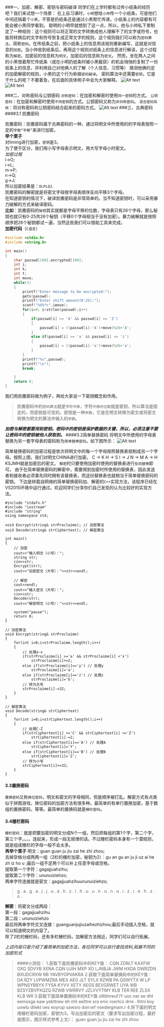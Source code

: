 
###一、加密、解密、密钥与密码破译
同学们在上学时都有过传小纸条的经历吧？我们来试想一个场景：
在上自习课时，`小明`想给`小帅`传一个小纸条，可是他们中间还隔着个`小黑`，不管是扔纸条还是通过小黑帮忙传递，小纸条上的内容都有可能会被小黑同学看到。
聪明的小明早就想到了这一点，所以，他与小帅私下里制定了一种规则：这个规则可以将正常的文字转换成他人理解不了的文字或符号，也能将转换后的文字和符号恢复成正常文字的规则，这个规则我们可以称为`密码算法`，简称`密码`。在传纸条之前，把小纸条上的信息用该规则重新编写，这就是对信息的`加密`。当小帅收到纸条后，再用这个规则对纸条上的信息进行解读，这个过程称为`解密`。加密前的信息称为`明文`，加密后的信息称为`密文`。
然而，坐在两人之间的小黑借着帮忙传纸条（或在小明扔纸条时被小黑截获）的机会悄悄的复制了一份纸条上的信息，并利用自己对他俩人的了解（个人信息、习惯等）
猜测他俩约定的加密解密的规则，小黑的这个行为称做`密码破译`。
密码算法中还需要`密钥`，它是干什么的呢？不要着急，在后面的具体例子中会为大家解释。
![Alt text](./1511164182362.png)
![Alt text](./1511164201893.png)



###二、对称密码与公钥密码
`对称密码`：在加密和解密时使用`同一密钥`的方式。
`公钥密码`：在加密和解密时使用`不同密钥`的方式。公钥密码又称为`非对称密码`。
`混合密码系统`：将对称密码和公钥密码结合起来的密码方式。
![Alt text](./1511164715194.png)
###三、古典密码
####3.1 凯撒密码

凯撒密码：凯撒密码属于古典密码的一种，通过将明文中所使用的的字母表按照一定的`字数“平移”`来进行加密。<br>
**举个栗子**<br>
对liming进行加密，`密钥`是3。<br>
为了便于区分，我们用小写字母表示明文，用大写字母小时密文。<br>
*加密过程*<br>
l->O;<br>
i->L;<br>
m->P;<br>
n->Q;<br>
g->J;<br>
所以加密结果是：`OLPLQJ`.<br>
凯撒密码的解密就是将密文字母按字母表顺序反向平移3个字母。<br>
在知道密钥的情况下，破译凯撒密码是非常简单的。当不知道密钥时，可以采用暴力破解的方式来破译密码。<br>
**比如**：凯撒密码的`秘钥`其实就都是字母平移的位数，字母表只有26个字母，那么秘钥也就只有0-25共26个秘钥（平移0个字母相当于没有加密）。暴力破解就是按照顺序把26个秘钥都试一遍，当然这些我们可以借助工具来完成。<br>
**加密代码**（`C语言`）
```C
#include <stdio.h>
#include <string.h>

int main()
{
    char passwd[100],encrypted[100];
    int i;
    int k;
    int t;
    int move;
    while(1)
    {
        printf("Enter message to be encrypted:");
        gets(passwd);
        printf("Enter shift amount(0-25):");
        scanf("%d%*c",&move);
        for(i=0; i<strlen(passwd);i++)
        {
            if(passwd[i] >= 'A' && passwd[i] <= 'Z')
            {
                passwd[i] = ((passwd[i]-'A')+move)%26+'A';
            }
            else if(passwd[i] >= 'a' && passwd[i] <= 'z')
            {
                passwd[i] = ((passwd[i]-'a')+move)%26+'a';
            }
        }
        printf("%s",passwd);
        printf("\n");
        break;

    }
    return 0;
}
```
我们用凯撒密码做为例子，再给大家说一下密钥概念和作用。
> 凯撒密码中的`密码算法`就是`字符平移`，字符`平移的位数`就是密钥，所以算法是固定的，而密钥是可变的。密钥是一种`参数`，它是在明文转换为密文或将密文转换为明文的算法中输入的`参数`。

***加密与解密都要用到密钥。密码中的密钥是保护数据的关键，所以，必须注意不要让密码中的密钥被他人获取到。***
####3.2简单替换密码
将明文中所使用的字母表替换为另一套字母表的密码称为`简单替换密码`。如下图所示：
![Alt text](./1511169309920.png)

简单替换密码的加密过程是依次将明文中的每一个字母按照替换表规制成另一个字母。按照上图，我们对明文CHINA进行加密。
C → K
H → S
I  → J
N → M
A → H
KSJMH就是加密后的密文。
`解密`时只要使用加密时使用的替换表进行`反向替换`即可。
由于在简单替换密码的解密中，需要用到加密时所使用的替换表，因此发送者和接收者必须事先同时拥有该替换表，而这份替换表也就相当于简单替换密码的密钥。
下边是转载自网络的简单替换密码加、解密的`C++`实现方法，该程序已经在VS2015环境中运行通过。欢迎同学们分享你们自己发现的认为比较好的实现方法。


	#include "stdafx.h"
	#include "iostream"
	#include "string"
	using namespace std;
	
	void Encrypt(string& strProclaime); // 加密算法
	void Decode(string& strCiphertext); // 解密算法
	
	int main()
	{
	    // 加密
	    cout<<"输入明文（小写）：";
	    string str;
	    cin>>str;
	    Encrypt(str);
	    cout<<"加密密文（大写）："<<str<<endl;
	
	    // 解密
	    cout<<endl;
	    cout<<"输入密文（大写）：";
	    cin>>str;
	    Decode(str);
	    cout<<"解密明文（小写）："<<str<<endl;
	
	    system("pause"); 
	    return 0;
	}
	
	// 加密算法
	void Encrypt(string& strProclaime)
	{
	    for(int i=0;i<strProclaime.length();i++)
	    {
	        // 处理a-x
	        if(strProclaime[i] >='a' && strProclaime[i] <'x') 
	            strProclaime[i]+=2;
	        else if(strProclaime[i]=='y') // 处理y
	            strProclaime[i]='a';
	        else if(strProclaime[i]=='z') // 处理z
	            strProclaime[i]='b';
	        // 转为大写
	        strProclaime[i]-=32;
	    }
	}
	
	// 解密算法
	void Decode(string& strCiphertext)
	{
	    for(int i=0;i<strCiphertext.length();i++)
	    {
	        // 处理C-Z
	        if(strCiphertext[i] >='C' && strCiphertext[i] <='Z') 
	            strCiphertext[i]-=2;
	        else if(strCiphertext[i]=='A') // 处理A
	            strCiphertext[i]='Y';
	        else if(strCiphertext[i]=='B') // 处理B
	            strCiphertext[i]='Z';
	        // 转为小写
	        strCiphertext[i]+=32;
	    }
	}
#### 3.3置换密码
`置换密码`又称`换位密码`，明文和密文的字母相同，但是顺序被打乱。解密方式有点类似于拼图游戏，换位密码的加密方法有很多种。最简单的有单行置换加密，基于数组的置换密码，等等。最简单的置换码就是`栅栏密码`。<br>
#### 3.4栅栏密码
`栅栏密码`：就是把要加密的明文分成N个一组，然后把每组的第1个字，第二个字，第三个字。。。。连起来，形成一段无规律的话。不过栅栏密码本身有一个潜规则，就是组成栅栏的字母一般不会太多。<br>
**再举个栗子**
明文：guan guan ju jiu zai he zhi zhou;<br>
去掉空格分成两两一组（2栏的栅栏加密，秘钥为2）：gu an gu an ju ji uz ai he zh iz ho u ;最后一组不足两个可以补上任意字母或空格。<br>
提取第一个字符：gagajjuahzihu;<br>提取第二个字符：ununuiziehzo;<br>两串字符连接就是密文：gagajjuahzihuununuiziehzo;<br>
>g . a . g . a . j . j . u . a . h . z . i . h . u
. u . n . u . n . u . i . z . i . e . h . z . o .    
>

**解密**：将密文分成两段：<br>
第一段：gagajjuahzihu<br>
第二段：ununuiziehzo<br>
最后将两串字符交叉连接：guanguanjujiuzaihezhizhou;最后手动插入空格，就可以知道明文的内容了。<br>
除了2栏的栅栏码，还有多栏栅栏码，加解密方法相近，同学们可以自行拓展。<br>

*上述内容只是介绍了最简单的加密方法，各位同学可以自行查找资料,拓展不同的加密形式*

>####小测验：
1.获取下面凯撒密码中的KEY值：
CQN ZDRLT KAXFW OXG SDVYB XENA CQN UJIH MXP XO LJNBJA JWM HXDA DWRZDN BXUDCRXW RB YAVBYOPVAKRA
2.获取下面简单替换码中的KEY值：
DA RZY LVPWMZRA MEX AEG JLT SYLX RZWB PA QSWYTX W LP WPNSYBBYX FYSA KYVV XETY AEGS BEVGRWET UYA WB BZSYZBVPXQZQ RZWB VWRRVY JZLVVYTMY KLB TER REE ZLSX KLB WR
3.获取下面简单置换码中的KEY值
oWdnreuf.lY uoc nar ae dht eemssga eaw yebttrew eh nht eelttre sra enic roertco drre . Ihtni koy uowlu dilekt  oes eoyrup sawsro don:wf nsedergmam.r
4.将下面的明文用栅栏密码加密，密钥为3。写出加密后的密文（要求写出加密过程，最好是图示，图示样式参考上文）：
guan guan ju jiu zai he zhi zhou
